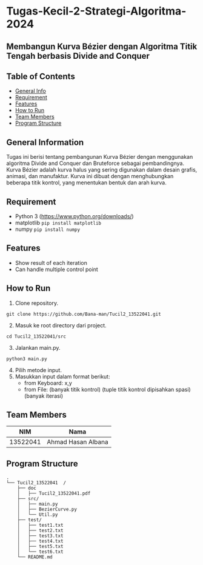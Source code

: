 # Tugas-Kecil-2-Strategi-Algoritma-2024
## Membangun Kurva Bézier dengan Algoritma Titik Tengah berbasis Divide and Conquer

## Table of Contents
* [General Info](#general-information)
* [Requirement](#requirement)
* [Features](#features)
* [How to Run](#how-to-run)
* [Team Members](#team-members)
* [Program Structure](#program-structure)


## General Information
Tugas ini berisi tentang pembangunan Kurva Bézier dengan menggunakan algoritma Divide and Conquer dan Bruteforce sebagai pembandingnya. Kurva Bézier adalah kurva halus yang sering digunakan dalam desain grafis, animasi,
dan manufaktur. Kurva ini dibuat dengan menghubungkan beberapa titik kontrol, yang
menentukan bentuk dan arah kurva.

## Requirement
- Python 3 (https://www.python.org/downloads/)
- matplotlib ```pip install matplotlib```
- numpy ```pip install numpy```

## Features
- Show result of each iteration
- Can handle multiple control point

## How to Run
1. Clone repository.
```
git clone https://github.com/Bana-man/Tucil2_13522041.git
```
2. Masuk ke root directory dari project.
```
cd Tucil2_13522041/src
```
3. Jalankan main.py.
```
python3 main.py
```
4. Pilih metode input.
5. Masukkan input dalam format berikut:
    - from Keyboard: x,y
    - from File: 
        (banyak titik kontrol)
        (tuple titik kontrol dipisahkan spasi)
        (banyak iterasi)

## Team Members

| **NIM**  |        **Nama**         |
| :------: | :---------------------: |
| 13522041 |   Ahmad Hasan Albana    |

## Program Structure

```
.
└── Tucil2_13522041  /
    ├── doc
    │   ├── Tucil2_13522041.pdf
    ├── src/
    │   ├── main.py
    │   ├── BezierCurve.py
    │   └── Util.py
    ├── test/
    │   ├── test1.txt
    │   ├── test2.txt
    │   ├── test3.txt
    │   ├── test4.txt
    │   ├── test5.txt
    │   └── test6.txt
    └── README.md
```